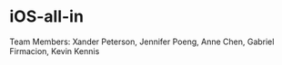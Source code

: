 # iOS-all-in

Team Members: Xander Peterson, Jennifer Poeng, Anne Chen, Gabriel Firmacion, Kevin Kennis
